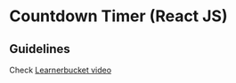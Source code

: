 # Countdown Timer (React JS)

## Guidelines
Check [Learnerbucket video](https://youtu.be/viwSxuaAtbo)